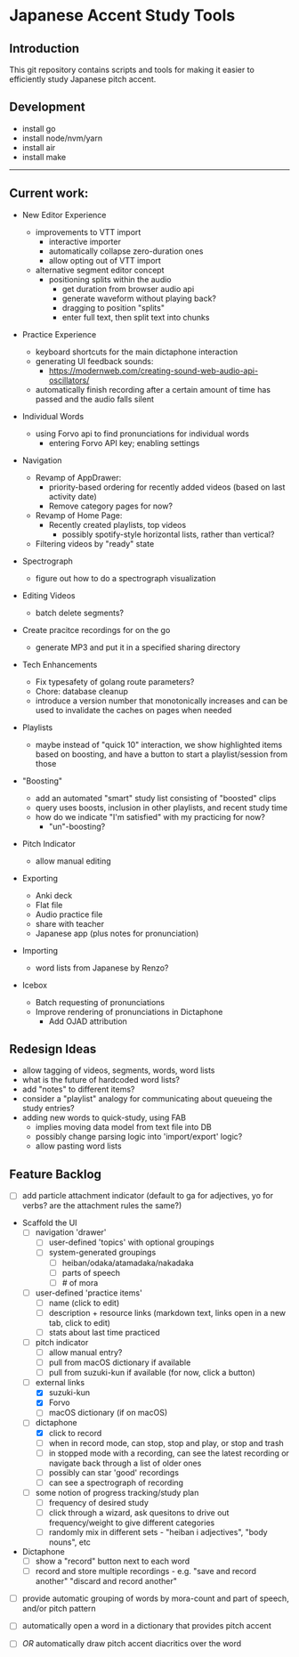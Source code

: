 # Japanese Accent Study Tools

## Introduction

This git repository contains scripts and tools for making it easier to efficiently study Japanese pitch accent.

## Development

* install go
* install node/nvm/yarn
* install air
* install make

--------


## Current work:
* New Editor Experience
  * improvements to VTT import
    * interactive importer
    * automatically collapse zero-duration ones
    * allow opting out of VTT import
  * alternative segment editor concept
    * positioning splits within the audio
      * get duration from browser audio api
      * generate waveform without playing back?
      * dragging to position "splits"
      * enter full text, then split text into chunks

* Practice Experience
  * keyboard shortcuts for the main dictaphone interaction 
  * generating UI feedback sounds:
    * https://modernweb.com/creating-sound-web-audio-api-oscillators/
  * automatically finish recording after a certain amount of time has passed and the audio falls silent

* Individual Words
  * using Forvo api to find pronunciations for individual words
    * entering Forvo API key; enabling settings

* Navigation
  * Revamp of AppDrawer:
      * priority-based ordering for recently added videos (based on last activity date)
      * Remove category pages for now?
  * Revamp of Home Page:
      * Recently created playlists, top videos
          * possibly spotify-style horizontal lists, rather than vertical?
  * Filtering videos by "ready" state    

* Spectrograph
  * figure out how to do a spectrograph visualization 

* Editing Videos
  * batch delete segments? 

* Create pracitce recordings for on the go
  * generate MP3 and put it in a specified sharing directory

* Tech Enhancements
  * Fix typesafety of golang route parameters?
  * Chore: database cleanup
  * introduce a version number that monotonically increases and can be used to invalidate the caches on pages when needed

* Playlists
  * maybe instead of "quick 10" interaction, we show highlighted items based on boosting, and have a button to start a playlist/session from those

* "Boosting"
  * add an automated "smart" study list consisting of "boosted" clips 
  * query uses boosts, inclusion in other playlists, and recent study time
  * how do we indicate "I'm satisfied" with my practicing for now?
    * "un"-boosting?

* Pitch Indicator
  * allow manual editing 

* Exporting
    * Anki deck
    * Flat file
    * Audio practice file
    * share with teacher
    * Japanese app (plus notes for pronunciation)
  
* Importing
  * word lists from Japanese by Renzo? 

* Icebox
    * Batch requesting of pronunciations
    * Improve rendering of pronunciations in Dictaphone
        * Add OJAD attribution



## Redesign Ideas
* allow tagging of videos, segments, words, word lists
* what is the future of hardcoded word lists?
* add "notes" to different items?
* consider a "playlist" analogy for communicating about queueing the study entries?
* adding new words to quick-study, using FAB
    * implies moving data model from text file into DB
    * possibly change parsing logic into 'import/export' logic?
    * allow pasting word lists


## Feature Backlog
* [ ] add particle attachment indicator (default to ga for adjectives, yo for verbs? are the attachment rules the same?)

* Scaffold the UI
    * [ ] navigation 'drawer'
        * [ ] user-defined 'topics' with optional groupings
        * [ ] system-generated groupings
            * [ ] heiban/odaka/atamadaka/nakadaka
            * [ ] parts of speech
            * [ ] \# of mora
    * [ ] user-defined 'practice items'
        * [ ] name (click to edit)
        * [ ] description + resource links (markdown text, links open in a new tab, click to edit)
        * [ ] stats about last time practiced
    * [ ] pitch indicator
        * [ ] allow manual entry?
        * [ ] pull from macOS dictionary if available
        * [ ] pull from suzuki-kun if available (for now, click a button)
    * [ ] external links
        * [x] suzuki-kun
        * [x] Forvo
        * [ ] macOS dictionary (if on macOS)
    * [ ] dictaphone
        * [x] click to record
        * [ ] when in record mode, can stop, stop and play, or stop and trash
        * [ ] in stopped mode with a recording, can see the latest recording or navigate back through a list of older ones
        * [ ] possibly can star 'good' recordings
        * [ ] can see a spectrograph of recording
    * [ ] some notion of progress tracking/study plan
        * [ ] frequency of desired study
        * [ ] click through a wizard, ask quesitons to drive out frequency/weight to give different categories
        * [ ] randomly mix in different sets - "heiban i adjectives", "body nouns", etc

* Dictaphone
    * [ ] show a "record" button next to each word
    * [ ] record and store multiple recordings - e.g. "save and record another" "discard and record another" 
* [ ] provide automatic grouping of words by mora-count and part of speech, and/or pitch pattern
* [ ] automatically open a word in a dictionary that provides pitch accent
* [ ] *OR* automatically draw pitch accent diacritics over the word

